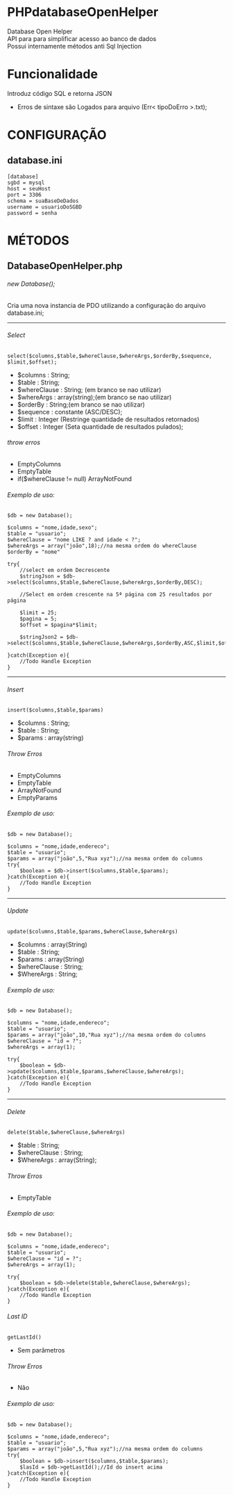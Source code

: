 # PHPdatabaseOpenHelper
Database Open Helper \
API para para simplificar acesso ao banco de dados\
Possui internamente métodos anti Sql Injection

# Funcionalidade

Introduz código SQL e retorna JSON
- Erros de sintaxe são Logados para arquivo (Err< tipoDoErro >.txt);

# CONFIGURAÇÃO

## database.ini

```
[database]
sgbd = mysql
host = seuHost
port = 3306
schema = suaBaseDeDados
username = usuarioDoSGBD
password = senha
```

# MÉTODOS

## DatabaseOpenHelper.php

###### new Database();

Cria uma nova instancia de PDO utilizando a configuração do arquivo database.ini;

-----------------------------------------------------------------------
###### Select

```
select($columns,$table,$whereClause,$whereArgs,$orderBy,$sequence, $limit,$offset);

```

- $columns : String;
- $table : String;
- $whereClause : String; (em branco se nao utilizar)
- $whereArgs : array(string);(em branco se nao utilizar)
- $orderBy : String;(em branco se nao utilizar)
- $sequence : constante (ASC/DESC);
- $limit : Integer (Restringe quantidade de resultados retornados)
- $offset : Integer (Seta quantidade de resultados pulados);

###### throw erros

- EmptyColumns
- EmptyTable
- if($whereClause != null) ArrayNotFound

###### Exemplo de uso:

```
$db = new Database();

$columns = "nome,idade,sexo";
$table = "usuario";
$whereClause = "nome LIKE ? and idade < ?";
$whereArgs = array("joão",18);//na mesma ordem do whereClause
$orderBy = "nome"

try{
    //select em ordem Decrescente
	$stringJson = $db->select($columns,$table,$whereClause,$whereArgs,$orderBy,DESC);
	
	//Select em ordem crescente na 5ª página com 25 resultados por página
	
	$limit = 25;
	$pagina = 5;
	$offset = $pagina*$limit;
	
	$stringJson2 = $db->select($columns,$table,$whereClause,$whereArgs,$orderBy,ASC,$limit,$offset);
	
}catch(Exception e){
	//Todo Handle Exception
}
```

-----------------------------------------------------------------------
###### Insert

```
insert($columns,$table,$params)
```
- $columns : String;
- $table : String;
- $params : array(string)

###### Throw Erros

- EmptyColumns
- EmptyTable
- ArrayNotFound
- EmptyParams

###### Exemplo de uso:

```
$db = new Database();

$columns = "nome,idade,endereco";
$table = "usuario";
$params = array("joão",5,"Rua xyz");//na mesma ordem do columns
try{
	$boolean = $db->insert($columns,$table,$params);
}catch(Exception e){
	//Todo Handle Exception
}

```

-----------------------------------------------------------------------
###### Update

```
update($columns,$table,$params,$whereClause,$whereArgs)
```

- $columns : array(String)
- $table : String;
- $params : array(String)
- $whereClause : String;
- $WhereArgs : String;

###### Exemplo de uso:

```
$db = new Database();

$columns = "nome,idade,endereco";
$table = "usuario";
$params = array("joão",10,"Rua xyz");//na mesma ordem do columns
$whereClause = "id = ?";
$whereArgs = array(1);

try{
	$boolean = $db->update($columns,$table,$params,$whereClause,$whereArgs);
}catch(Exception e){
	//Todo Handle Exception
}

```
-----------------------------------------------------------------------
###### Delete

```
delete($table,$whereClause,$whereArgs)
```

- $table : String;
- $whereClause : String;
- $WhereArgs : array(String);

###### Throw Erros

- EmptyTable


###### Exemplo de uso:

```
$db = new Database();

$columns = "nome,idade,endereco";
$table = "usuario";
$whereClause = "id = ?";
$whereArgs = array(1);

try{
	$boolean = $db->delete($table,$whereClause,$whereArgs);
}catch(Exception e){
	//Todo Handle Exception
}

```
###### Last ID

```
getLastId()
```

- Sem parâmetros

###### Throw Erros

- Não


###### Exemplo de uso:

```
$db = new Database();

$columns = "nome,idade,endereco";
$table = "usuario";
$params = array("joão",5,"Rua xyz");//na mesma ordem do columns
try{
	$boolean = $db->insert($columns,$table,$params);
	$lasId = $db->getLastId();//Id do insert acima
}catch(Exception e){
	//Todo Handle Exception
}

```

